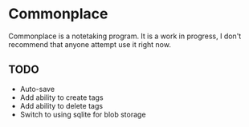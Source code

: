 # Commonplace

Commonplace is a notetaking program. It is a work in progress, I don't recommend that anyone attempt use it right now.

## TODO

* Auto-save
* Add ability to create tags
* Add ability to delete tags
* Switch to using sqlite for blob storage
